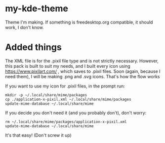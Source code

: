 # my-kde-theme
Theme I'm making. If something is freedesktop.org compatible, it should work, I don't know.

# Added things
The XML file is for the .pixil file type and is not strictly necessary. However, this pack is built to suit my needs, and I built every icon using https://www.pixilart.com/ , which saves to .pixil files. Soon (again, because I need them), I will be making .png and .svg icons. That's how the flow works

If you want to use my icon for .pixil files, in the prompt run:

```
mkdir -p ~/.local/share/mime/packages
cp ./application-x-pixil.xml ~/.local/share/mime/packages
update-mime-database ~/.local/share/mime
```

If you decide you don't need it (and you probably don't), don't worry:

```
rm ~/.local/share/mime/packages/application-x-pixil.xml
update-mime-database ~/.local/share/mime
```

It's that easy! (Don't screw it up)
